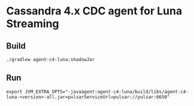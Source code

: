 # Cassandra 4.x CDC agent for Luna Streaming

## Build

    ./gradlew agent-c4-luna:shadowJar

## Run

    export JVM_EXTRA_OPTS="-javaagent:agent-c4-luna/build/libs/agent-c4-luna-<version>-all.jar=pulsarServiceUrl=pulsar://pulsar:6650"
